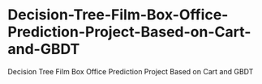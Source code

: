 # Decision-Tree-Film-Box-Office-Prediction-Project-Based-on-Cart-and-GBDT
Decision Tree Film Box Office Prediction Project Based on Cart and GBDT
